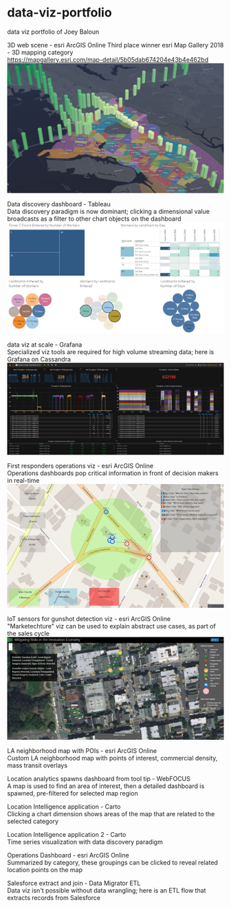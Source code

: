 # data-viz-portfolio
data viz portfolio of Joey Baloun

3D web scene - esri ArcGIS Online
  Third place winner esri Map Gallery 2018 - 3D mapping category  
  https://mapgallery.esri.com/map-detail/5b05dab674204e43b4e462bd
  ![esri 3D Web Scene](https://github.com/jbaloun/data-viz-portfolio/blob/master/3D%20web%20scene%20-%20esri%20ArcGIS%20Online.png)

Data discovery dashboard - Tableau  
  Data discovery paradigm is now dominant; clicking a dimensional value broadcasts as a filter to other chart objects on the dashboard
  ![data discover dashboard Tableau](https://github.com/jbaloun/data-viz-portfolio/blob/master/data%20discovery%20dashboard%20-%20Tableau.png)

data viz at scale - Grafana  
  Specialized viz tools are required for high volume streaming data; here is Grafana on Cassandra
  ![data viz at scale Grafana](https://github.com/jbaloun/data-viz-portfolio/blob/master/data%20viz%20at%20scale%20-%20Grafana.png)
  
First responders operations viz - esri ArcGIS Online  
  Operations dashboards pop critical information in front of decision makers in real-time
![first responders operational viz](https://github.com/jbaloun/data-viz-portfolio/blob/master/first%20responders%20operations%20viz%20-%20esri%20ArcGIS%20Online.png)

IoT sensors for gunshot detection viz - esri ArcGIS Online  
  "Marketechture" viz can be used to explain abstract use cases, as part of the sales cycle
![IoT sensor gunshot detection](https://github.com/jbaloun/data-viz-portfolio/blob/master/IoT%20sensors%20for%20gunshot%20detection%20viz%20-%20esri%20ArcGIS%20Online.png)

LA neighborhood map with POIs - esri ArcGIS Online  
  Custom LA neighborhood map with points of interest, commercial density, mass transit overlays

Location analytics spawns dashboard from tool tip - WebFOCUS  
  A map is used to find an area of interest, then a detailed dashboard is spawned, pre-filtered for selected map region

Location Intelligence application - Carto  
  Clicking a chart dimension shows areas of the map that are related to the selected category

Location Intelligence application 2 - Carto  
  Time series visualization with data discovery paradigm

Operations Dashboard - esri ArcGIS Online  
  Summarized by category, these groupings can be clicked to reveal related location points on the map

Salesforce extract and join - Data Migrator ETL  
  Data viz isn't possible without data wrangling; here is an ETL flow that extracts records from Salesforce
